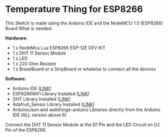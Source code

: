 # Temperature Thing for ESP8266

This Sketch is made using the Arduino IDE and the NodeMCU 1.0 (ESP8266) Board
What is needed:

**Hardware:**
  * 1 x NodeMcu Lua ESP8266 ESP-12E DEV KIT 
  * 1 x DHT 11 Sensor Module
  * 1 x LED
  * 1 x 220 Ohm Resistor
  * 1 x BreadBoard or a StripBoard or whatelse to connect all the devices
  
  **Software:**
  * Arduino IDE ([LINK](https://www.arduino.cc/en/Main/Software))
  * ESP8266WiFi Library Installed ([LINK](https://github.com/esp8266/Arduino))
  * DHT Library Installed ([LINK](https://github.com/adafruit/DHT-sensor-library))
  * Adafruit_Sensor Library Installed ([LINK](https://github.com/adafruit/Adafruit_Sensor))
  * ArduinoJson and webthings-arduino Libraries directly from the Arduino IDE (ALL version above 6)

Connect the DHT 11 Sensor Module at the D1 Pin and the LED Circuit on D2 Pin of the ESP8266. 


